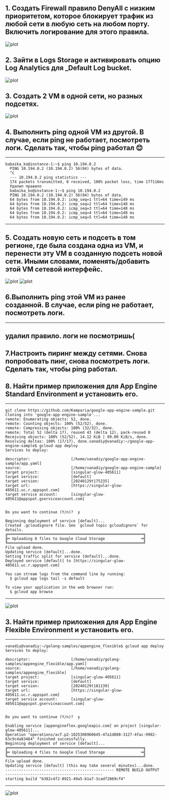 ## 1.  Создать Firewall правило DenyAll с низким приоритетом, которое блокирует трафик из любой сети в любую сеть на любом порту. Включить логирование для этого правила.
![plot](danyall.png)
## 2. Зайти в Logs Storage и активировать опцию Log Analytics для _Default Log bucket.
![plot](analist.png)
## 3. Создать 2 VM в одной сети, но разных подсетях.
![plot](VM.png)
## 4. Выполнить ping одной VM из другой. В случае, если ping не работает, посмотреть логи. Сделать так, чтобы ping работал 😊
---
    babaika_ko@instance-1:~$ ping 10.194.0.2
      PING 10.194.0.2 (10.194.0.2) 56(84) bytes of data.
      ^C
      --- 10.194.0.2 ping statistics ---
      174 packets transmitted, 0 received, 100% packet loss, time 177116ms
      Удалил правило
      babaika_ko@instance-1:~$ ping 10.194.0.2
      PING 10.194.0.2 (10.194.0.2) 56(84) bytes of data.
      64 bytes from 10.194.0.2: icmp_seq=1 ttl=64 time=149 ms
      64 bytes from 10.194.0.2: icmp_seq=2 ttl=64 time=148 ms
      64 bytes from 10.194.0.2: icmp_seq=3 ttl=64 time=148 ms
      64 bytes from 10.194.0.2: icmp_seq=4 ttl=64 time=148 ms
      64 bytes from 10.194.0.2: icmp_seq=5 ttl=64 time=148 ms
  ---
## 5. Создать новую сеть и подсеть в том регионе, где была создана одна из VM, и перенести эту VM в созданную подсеть новой сети. Иными словами, поменять/добавить этой VM сетевой интерфейс.
![plot](subnet.png)
![plot](change-sub.png)
## 6.Выполнить ping этой VM из ранее созданной. В случае, если ping не работает, посмотреть логи.
---
  удалил правило. логи не посмотришь(
---
## 7.Настроить пиринг между сетями. Снова попробовать пинг, снова посмотреть логи. Сделать так, чтобы ping работал.
## 8. Найти пример приложения для App Engine Standard Environment и установить его.
---
    git clone https://github.com/Kamparia/google-app-engine-sample.git
    Cloning into 'google-app-engine-sample'...
    remote: Enumerating objects: 52, done.
    remote: Counting objects: 100% (52/52), done.
    remote: Compressing objects: 100% (32/32), done.
    remote: Total 52 (delta 17), reused 43 (delta 12), pack-reused 0
    Receiving objects: 100% (52/52), 14.12 KiB | 89.00 KiB/s, done.
    Resolving deltas: 100% (17/17), done.vanadiy@vanadiy:~/google-app-engine-sample$ gcloud app deploy
    Services to deploy:
    
    descriptor:                  [/home/vanadiy/google-app-engine-sample/app.yaml]
    source:                      [/home/vanadiy/google-app-engine-sample]
    target project:              [singular-glow-405611]
    target service:              [default]
    target version:              [20240129t175235]
    target url:                  [https://singular-glow-405611.uc.r.appspot.com]
    target service account:      [singular-glow-405611@appspot.gserviceaccount.com]
    
    
    Do you want to continue (Y/n)?  y
    
    Beginning deployment of service [default]...
    Created .gcloudignore file. See `gcloud topic gcloudignore` for details.
    ╔════════════════════════════════════════════════════════════╗
    ╠═ Uploading 8 files to Google Cloud Storage                ═╣
    ╚════════════════════════════════════════════════════════════╝
    File upload done.
    Updating service [default]...done.                                                                                  
    Setting traffic split for service [default]...done.                                                                 
    Deployed service [default] to [https://singular-glow-405611.uc.r.appspot.com]
    
    You can stream logs from the command line by running:
      $ gcloud app logs tail -s default

    To view your application in the web browser run:
      $ gcloud app browse
---
![plot](app-1.png)
## 3. Найти пример приложения для App Engine Flexible Environment и установить его.
---
    vanadiy@vanadiy:~/golang-samples/appengine_flexible$ gcloud app deploy
    Services to deploy:
    
    descriptor:                  [/home/vanadiy/golang-samples/appengine_flexible/app.yaml]
    source:                      [/home/vanadiy/golang-samples/appengine_flexible]
    target project:              [singular-glow-405611]
    target service:              [default]
    target version:              [20240129t181139]
    target url:                  [https://singular-glow-405611.uc.r.appspot.com]
    target service account:      [singular-glow-405611@appspot.gserviceaccount.com]
    
    
    Do you want to continue (Y/n)?  y
    
    Enabling service [appengineflex.googleapis.com] on project [singular-glow-405611]...
    Operation "operations/acf.p2-1025308960645-47a1d808-3127-4fac-9982-63c9c4a83464" finished successfully.
    Beginning deployment of service [default]...
    ╔════════════════════════════════════════════════════════════╗
    ╠═ Uploading 4 files to Google Cloud Storage                ═╣
    ╚════════════════════════════════════════════════════════════╝
    File upload done.
    Updating service [default] (this may take several minutes)...done.                                                  
    ------------------------------------------------ REMOTE BUILD OUTPUT       -------------------------------------------
    starting build "b382c4f2-8921-49a5-b1a7-3cadf2869cf4"
---
![plot](app-2.png)
    
        

